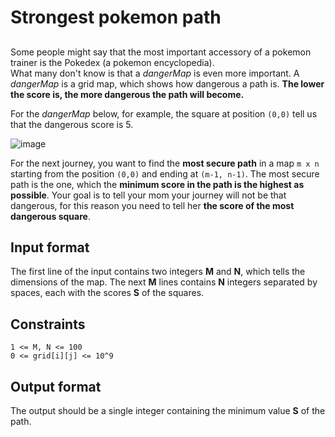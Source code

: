 # Strongest pokemon path

## <Statment>  
Some people might say that the most important accessory of a pokemon trainer is the Pokedex (a pokemon encyclopedia).  
What many don't know is that a *dangerMap* is even more important. A *dangerMap* is a grid map, which shows how dangerous a path is. **The lower the score is, the more dangerous the path will become.**

For the *dangerMap* below, for example, the square at position `(0,0)` tell us that the dangerous score is 5. 

![image](https://s3.amazonaws.com/hr-assets/0/1636151957-d1d469d41b-Screenshot_2.png)

For the next journey, you want to find the **most secure path** in a map `m x n` starting from the position `(0,0)` and ending at `(m-1, n-1)`. The most secure path is the one, which the **minimum score in the path is the highest as possible**. 
Your goal is to tell your mom your journey will not be that dangerous, for this reason you need to tell her **the score of the most dangerous square**.

## Input format

The first line of the input contains two integers **M** and **N**, which tells the dimensions of the map.
The next **M** lines contains **N** integers separated by spaces, each with the scores **S** of the squares.   

## Constraints  
`1 <= M, N <= 100`  
`0 <= grid[i][j] <= 10^9`  

## Output format
The output should be a single integer containing the minimum value **S** of the path.  
